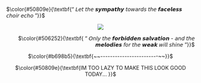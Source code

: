 <p align="left">
 $\color{#50809e}{\textbf{“ 𝘓𝘦𝘵 𝘵𝘩𝘦 𝙨𝙮𝙢𝙥𝙖𝙩𝙝𝙮 𝘵𝘰𝘸𝘢𝘳𝘥𝘴 𝘵𝘩𝘦 𝙛𝙖𝙘𝙚𝙡𝙚𝙨𝙨 𝘤𝘩𝘰𝘪𝘳 𝘦𝘤𝘩𝘰 ”}}$ <br/>
  </p>

<p align="center">
<img src="https://files.catbox.moe/4n0lip.png" data-canonical-src="(https://files.catbox.moe/4n0lip.png)"
</p>
  <p align="right">   
$\color{#506252}{\textbf{ “ 𝘖𝘯𝘭𝘺 𝘵𝘩𝘦 𝙛𝙤𝙧𝙗𝙞𝙙𝙙𝙚𝙣 𝙨𝙖𝙡𝙫𝙖𝙩𝙞𝙤𝙣 - 𝘢𝘯𝘥 𝘵𝘩𝘦 𝙢𝙚𝙡𝙤𝙙𝙞𝙚𝙨 𝘧𝘰𝘳 𝘵𝘩𝘦 𝙬𝙚𝙖𝙠 𝘸𝘪𝘭𝘭 𝘴𝘩𝘪𝘯𝘦 ”}}$
</p>

<p align="center">
 $\color{#b698b5}{\textbf{~~------------------------~~}}$ <br/>
  </p>
 
<p align="center">
 $\color{#50809e}{\textbf{IM TOO LAZY TO MAKE THIS LOOK GOOD TODAY... }}$ <br/>
  </p>

